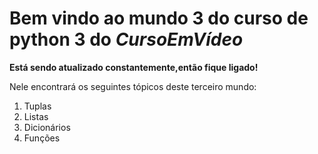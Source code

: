 # Bem vindo ao mundo 3 do curso de python 3 do *CursoEmVídeo*
 
**Está sendo atualizado constantemente,então fique ligado!**

Nele encontrará os seguintes tópicos deste terceiro mundo:

1. Tuplas
2. Listas
3. Dicionários
4. Funções

